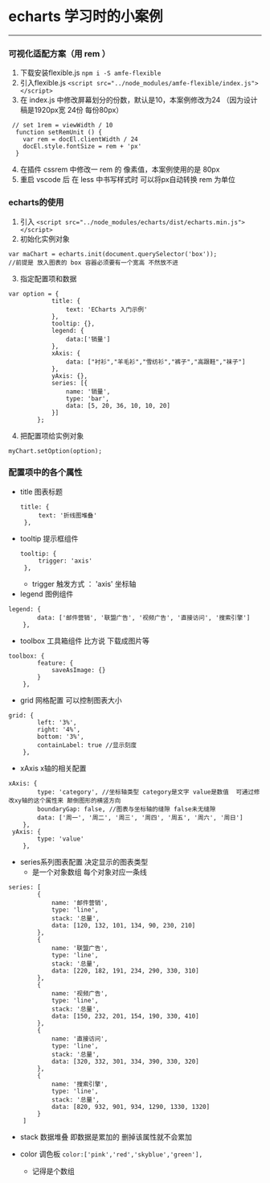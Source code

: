 # echarts 学习时的小案例
---
### 可视化适配方案（用 rem ）
1. 下载安装flexible.js 
`npm i -S amfe-flexible`
2. 引入flexible.js
`<script src="../node_modules/amfe-flexible/index.js"></script>`
3. 在 index.js 中修改屏幕划分的份数，默认是10，本案例修改为24 （因为设计稿是1920px宽 24份 每份80px） 
```
 // set 1rem = viewWidth / 10
  function setRemUnit () {
    var rem = docEl.clientWidth / 24
    docEl.style.fontSize = rem + 'px'
  }
```
4. 在插件 cssrem 中修改一 rem 的 像素值，本案例使用的是 80px
5. 重启 vscode 后 在 less 中书写样式时 可以将px自动转换 rem 为单位

### echarts的使用
1. 引入 
`<script src="../node_modules/echarts/dist/echarts.min.js"></script>`
2. 初始化实例对象
```
var maChart = echarts.init(document.querySelector('box'));
//前提是 放入图表的 box 容器必须要有一个宽高 不然放不进
```
3. 指定配置项和数据
```
var option = {
            title: {
                text: 'ECharts 入门示例'
            },
            tooltip: {},
            legend: {
                data:['销量']
            },
            xAxis: {
                data: ["衬衫","羊毛衫","雪纺衫","裤子","高跟鞋","袜子"]
            },
            yAxis: {},
            series: [{
                name: '销量',
                type: 'bar',
                data: [5, 20, 36, 10, 10, 20]
            }]
        };
```
4. 把配置项给实例对象
```
myChart.setOption(option);
```

### 配置项中的各个属性
- title 图表标题
   ```
   title: {
        text: '折线图堆叠'
    },
   ```
- tooltip 提示框组件
   ```
   tooltip: {
        trigger: 'axis'
    },
   ```
   - trigger 触发方式 ： 'axis' 坐标轴
- legend 图例组件
```
legend: {
        data: ['邮件营销', '联盟广告', '视频广告', '直接访问', '搜索引擎']
    },
```
- toolbox 工具箱组件 比方说 下载成图片等
```
toolbox: {
        feature: {
            saveAsImage: {}
        }
    },
```
- grid 网格配置 可以控制图表大小
```
grid: {
        left: '3%',
        right: '4%',
        bottom: '3%',
        containLabel: true //显示刻度
    },
```
- xAxis x轴的相关配置
```
xAxis: {
        type: 'category', //坐标轴类型 category是文字 value是数值  可通过修改xy轴的这个属性来 颠倒图形的横竖方向
        boundaryGap: false, //图表与坐标轴的缝隙 false未无缝隙
        data: ['周一', '周二', '周三', '周四', '周五', '周六', '周日']
    },
 yAxis: {
        type: 'value'
    },
```

- series系列图表配置 决定显示的图表类型
   - 是一个对象数组 每个对象对应一条线
```
series: [
        {
            name: '邮件营销',
            type: 'line',
            stack: '总量',
            data: [120, 132, 101, 134, 90, 230, 210]
        },
        {
            name: '联盟广告',
            type: 'line',
            stack: '总量',
            data: [220, 182, 191, 234, 290, 330, 310]
        },
        {
            name: '视频广告',
            type: 'line',
            stack: '总量',
            data: [150, 232, 201, 154, 190, 330, 410]
        },
        {
            name: '直接访问',
            type: 'line',
            stack: '总量',
            data: [320, 332, 301, 334, 390, 330, 320]
        },
        {
            name: '搜索引擎',
            type: 'line',
            stack: '总量',
            data: [820, 932, 901, 934, 1290, 1330, 1320]
        }
    ]
```
   - stack 数据堆叠 即数据是累加的 删掉该属性就不会累加

- color 调色板
`color:['pink','red','skyblue','green'],`
   - 记得是个数组